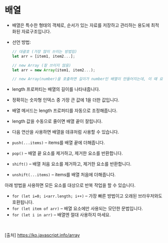 # 배열

- 배열은 특수한 형태의 객체로, 순서가 있는 자료를 저장하고 관리하는 용도에 최적화된 자료구조입니다.

- 선언 방법:

  ```js
  // 대괄호 (가장 많이 쓰이는 방법임)
  let arr = [item1, item2...];

  // new Array (잘 쓰이지 않음)
  let arr = new Array(item1, item2...);

  // new Array(number)을 호출하면 길이가 number인 배열이 만들어지는데, 이 때 요소는 비어있습니다.
  ```

- length 프로퍼티는 배열의 길이를 나타내줍니다.
- 정확히는 숫자형 인덱스 중 가장 큰 값에 1을 더한 값입니다.
- 배열 메서드는 length 프로퍼티를 자동으로 조정해줍니다.
- length 값을 수동으로 줄이면 배열 끝이 잘립니다.

- 다음 연산을 사용하면 배열을 데큐처럼 사용할 수 있습니다.
- `push(...items)` – items를 배열 끝에 더해줍니다.
- `pop()` – 배열 끝 요소를 제거하고, 제거한 요소를 반환합니다.
- `shift()` – 배열 처음 요소를 제거하고, 제거한 요소를 반환합니다.
- `unshift(...items)` – items를 배열 처음에 더해줍니다.

아래 방법을 사용하면 모든 요소를 대상으로 반복 작업을 할 수 있습니다.

- `for (let i=0; i<arr.length; i++)` – 가장 빠른 방법이고 오래된 브라우저와도 호환됩니다.
- `for (let item of arr)` – 배열 요소에만 사용되는 모던한 문법입니다.
- `for (let i in arr)` – 배열엔 절대 사용하지 마세요.

<br>

[출처]
https://ko.javascript.info/array
